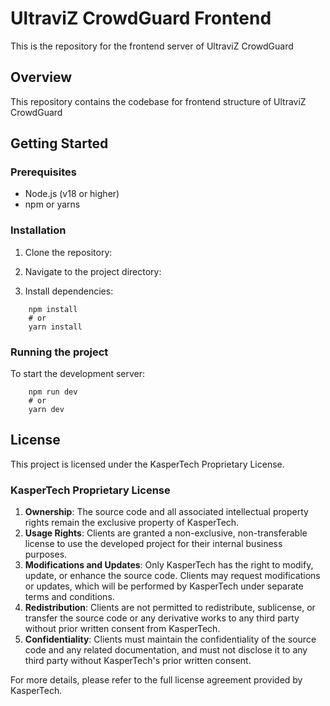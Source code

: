 # UltraviZ CrowdGuard Frontend
This is the repository for the frontend server of UltraviZ CrowdGuard

## Overview

This repository contains the codebase for frontend structure of UltraviZ CrowdGuard

## Getting Started

### Prerequisites

- Node.js (v18 or higher)
- npm or yarns

### Installation

1. Clone the repository:
   
2. Navigate to the project directory:
3. Install dependencies:

```
    npm install
    # or
    yarn install
```

### Running the project

To start the development server:

```
    npm run dev
    # or
    yarn dev
```
## License

This project is licensed under the KasperTech Proprietary License.

### KasperTech Proprietary License

1. **Ownership**: The source code and all associated intellectual property rights remain the exclusive property of KasperTech.
2. **Usage Rights**: Clients are granted a non-exclusive, non-transferable license to use the developed project for their internal business purposes.
3. **Modifications and Updates**: Only KasperTech has the right to modify, update, or enhance the source code. Clients may request modifications or updates, which will be performed by KasperTech under separate terms and conditions.
4. **Redistribution**: Clients are not permitted to redistribute, sublicense, or transfer the source code or any derivative works to any third party without prior written consent from KasperTech.
5. **Confidentiality**: Clients must maintain the confidentiality of the source code and any related documentation, and must not disclose it to any third party without KasperTech's prior written consent.

For more details, please refer to the full license agreement provided by KasperTech.
